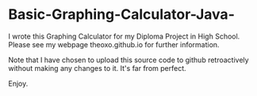 # Basic-Graphing-Calculator-Java-

I wrote this Graphing Calculator for my Diploma Project in High School. Please see my webpage theoxo.github.io for further information.

Note that I have chosen to upload this source code to github retroactively without making any changes to it. It's far from perfect.

Enjoy.
